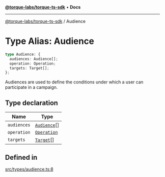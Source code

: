 [**@torque-labs/torque-ts-sdk**](../README.md) • **Docs**

***

[@torque-labs/torque-ts-sdk](../README.md) / Audience

# Type Alias: Audience

```ts
type Audience: {
  audiences: Audience[];
  operation: Operation;
  targets: Target[];
};
```

Audiences are used to define the conditions under which a user can participate in a campaign.

## Type declaration

| Name | Type |
| ------ | ------ |
| `audiences` | [`Audience`](Audience.md)[] |
| `operation` | [`Operation`](../enumerations/Operation.md) |
| `targets` | [`Target`](Target.md)[] |

## Defined in

[src/types/audience.ts:8](https://github.com/torque-labs/torque-ts-sdk/blob/a30afeab92cb119627ec542f4c8aff2dd9faf383/src/types/audience.ts#L8)
